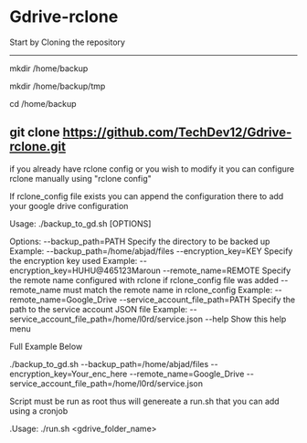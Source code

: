 # Gdrive-rclone

Start by Cloning the repository

----------------------
mkdir /home/backup 

mkdir /home/backup/tmp 

cd /home/backup 

git clone https://github.com/TechDev12/Gdrive-rclone.git
----------------------

if you already have rclone config or you wish to modify it you can configure rclone manually using "rclone config"

If rclone_config file exists you can append the configuration there to add your google drive configuration

Usage: ./backup_to_gd.sh [OPTIONS]

Options:
  --backup_path=PATH              Specify the directory to be backed up
                                   Example: --backup_path=/home/abjad/files
  --encryption_key=KEY            Specify the encryption key used
                                   Example: --encryption_key=HUHU@465123Maroun
  --remote_name=REMOTE            Specify the remote name configured with rclone if rclone_config file was added --remote_name must match the remote name in rclone_config
                                   Example: --remote_name=Google_Drive
  --service_account_file_path=PATH Specify the path to the service account JSON file
                                   Example: --service_account_file_path=/home/l0rd/service.json
  --help                          Show this help menu

Full Example Below

./backup_to_gd.sh --backup_path=/home/abjad/files --encryption_key=Your_enc_here --remote_name=Google_Drive --service_account_file_path=/home/l0rd/service.json

Script must be run as root thus will genereate a run.sh that you can add using a cronjob 

.Usage: ./run.sh <gdrive_folder_name>

